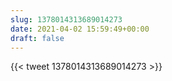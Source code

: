 ```yaml
---
slug: 1378014313689014273
date: 2021-04-02 15:59:49+00:00
draft: false
---
```


{{< tweet 1378014313689014273 >}}
